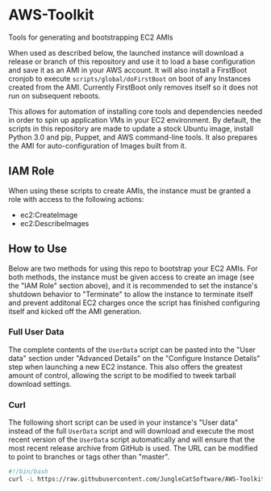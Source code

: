 # AWS-Toolkit
Tools for generating and bootstrapping EC2 AMIs

When used as described below, the launched instance will download a
release or branch of this repository and use it to load a base
configuration and save it as an AMI in your AWS account. It will also
install a FirstBoot cronjob to execute `scripts/global/doFirstBoot`
on boot of any Instances created from the AMI. Currently FirstBoot
only removes itself so it does not run on subsequent reboots.

This allows for automation of installing core tools and dependencies
needed in order to spin up application VMs in your EC2 environment. By
default, the scripts in this repository are made to update a stock
Ubuntu image, install Python 3.0 and pip, Puppet, and AWS command-line
tools. It also prepares the AMI for auto-configuration of Images
built from it.

## IAM Role
When using these scripts to create AMIs, the instance must be granted
a role with access to the following actions:

- ec2:CreateImage
- ec2:DescribeImages

## How to Use
Below are two methods for using this repo to bootstrap your EC2 AMIs.
For both methods, the instance must be given access to create an image
(see the "IAM Role" section above), and it is recommended to set the
instance's shutdown behavior to "Terminate" to allow the instance to
terminate itself and prevent additonal EC2 charges once the script
has finished configuring itself and kicked off the AMI generation.

### Full User Data
The complete contents of the `UserData` script can be pasted into the
"User data" section under "Advanced Details" on the "Configure
Instance Details" step when launching a new EC2 instance. This also
offers the greatest amount of control, allowing the script to be
modified to tweek tarball download settings.

### Curl
The following short script can be used in your instance's "User data"
instead of the full `UserData` script and will download and execute
the most recent version of the `UserData` script automatically and
will ensure that the most recent release archive from GitHub is used.
The URL can be modified to point to branches or tags other than
"master".

```bash
#!/bin/bash
curl -L https://raw.githubusercontent.com/JungleCatSoftware/AWS-Toolkit/master/UserData | /bin/bash
```
